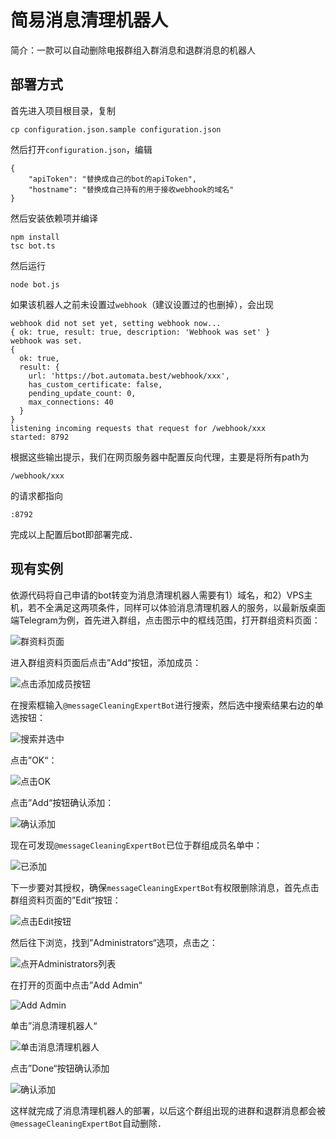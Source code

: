 # 简易消息清理机器人

简介：一款可以自动删除电报群组入群消息和退群消息的机器人

## 部署方式

首先进入项目根目录，复制

```
cp configuration.json.sample configuration.json
```

然后打开`configuration.json`，编辑

```
{
    "apiToken": "替换成自己的bot的apiToken",
    "hostname": "替换成自己持有的用于接收webhook的域名"
}
```

然后安装依赖项并编译

```
npm install 
tsc bot.ts
```

然后运行

```
node bot.js
```

如果该机器人之前未设置过`webhook`（建议设置过的也删掉），会出现

```
webhook did not set yet, setting webhook now...
{ ok: true, result: true, description: 'Webhook was set' }
webhook was set.
{
  ok: true,
  result: {
    url: 'https://bot.automata.best/webhook/xxx',
    has_custom_certificate: false,
    pending_update_count: 0,
    max_connections: 40
  }
}
listening incoming requests that request for /webhook/xxx
started: 8792
```

根据这些输出提示，我们在网页服务器中配置反向代理，主要是将所有path为

```
/webhook/xxx
```

的请求都指向

```
:8792
```

完成以上配置后bot即部署完成．

## 现有实例

依源代码将自己申请的bot转变为消息清理机器人需要有1）域名，和2）VPS主机，若不全满足这两项条件，同样可以体验消息清理机器人的服务，以最新版桌面端Telegram为例，首先进入群组，点击图示中的框线范围，打开群组资料页面：

![群资料页面](/documentations/screenshots/tutorial/1x.png)

进入群组资料页面后点击”Add“按钮，添加成员：

![点击添加成员按钮](/documentations/screenshots/tutorial/2x.png)

在搜索框输入`@messageCleaningExpertBot`进行搜索，然后选中搜索结果右边的单选按钮：

![搜索并选中](/documentations/screenshots/tutorial/3x.png)

点击”OK“：

![点击OK](/documentations/screenshots/tutorial/4x.png)

点击”Add“按钮确认添加：

![确认添加](/documentations/screenshots/tutorial/5x.png)

现在可发现`@messageCleaningExpertBot`已位于群组成员名单中：

![已添加](/documentations/screenshots/tutorial/6x.png)

下一步要对其授权，确保`messageCleaningExpertBot`有权限删除消息，首先点击群组资料页面的”Edit“按钮：

![点击Edit按钮](/documentations/screenshots/tutorial/7x.png)

然后往下浏览，找到”Administrators“选项，点击之：

![点开Administrators列表](/documentations/screenshots/tutorial/8x.png)

在打开的页面中点击”Add Admin“

![Add Admin](/documentations/screenshots/tutorial/9x.png)

单击”消息清理机器人“

![单击消息清理机器人](/documentations/screenshots/tutorial/10x.png)

点击”Done“按钮确认添加

![确认添加](/documentations/screenshots/tutorial/11x.png)

这样就完成了消息清理机器人的部署，以后这个群组出现的进群和退群消息都会被`@messageCleaningExpertBot`自动删除．
